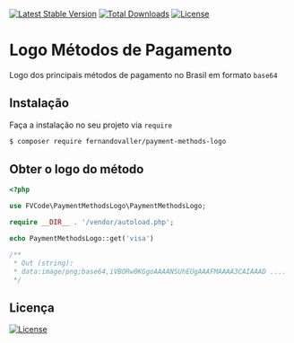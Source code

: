 [![Latest Stable Version](http://poser.pugx.org/fernandovaller/logo-payment-methods/v)](https://packagist.org/packages/fernandovaller/logo-payment-methods) [![Total Downloads](http://poser.pugx.org/fernandovaller/logo-payment-methods/downloads)](https://packagist.org/packages/fernandovaller/logo-payment-methods)  [![License](http://poser.pugx.org/fernandovaller/logo-payment-methods/license)](https://packagist.org/packages/fernandovaller/logo-payment-methods)

# Logo Métodos de Pagamento

Logo dos principais métodos de pagamento no Brasil em formato `base64`

## Instalação

Faça a instalação no seu projeto via `require`

```sh
$ composer require fernandovaller/payment-methods-logo
```

## Obter o logo do método
```php
<?php

use FVCode\PaymentMethodsLogo\PaymentMethodsLogo;

require __DIR__ . '/vendor/autoload.php';

echo PaymentMethodsLogo::get('visa')

/**
 * Out (string):
 * data:image/png;base64,iVBORw0KGgoAAAANSUhEUgAAAFMAAAA3CAIAAAD ....
 */
```

Licença
-
[![License](https://poser.pugx.org/germanoricardi/brazilian-helper/license)](https://packagist.org/packages/germanoricardi/brazilian-helper)
